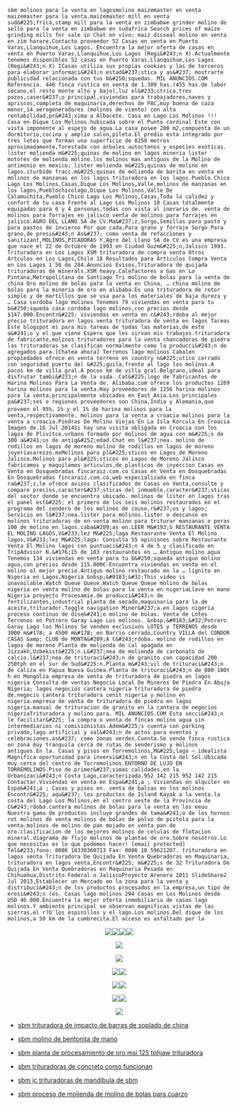 
```
sbm molinos para la venta en lagosmolino maizemaster en venta maizemaster para la venta.maizemaster mill en venta sud&#225;frica,stamp mill para la venta en zimbabwe grinder molino de sello para la venta en zimbabwe en sudafrica Search prices of maize grinding mills for sale in Chat en vivo; maiz disseal molino en venta en zim harare.Contacto proveedor 52 Casas en venta en Puerto Varas,Llanquihue,Los Lagos. Encuentra la mejor oferta de casas en venta en Puerto Varas,Llanquihue,Los Lagos (Regi&#243;n X).Actualmente tenemos disponibles 52 casas en Puerto Varas,Llanquihue,Los Lagos (Regi&#243;n X) ICasas utiliza sus propias cookies y las de terceros para elaborar informaci&#243;n estad&#237;stica y as&#237; mostrarte publicidad relacionada con tus b&#250;squedas. MIL ANUNCIOS.COM Referencia. 446 finca rustica en venta de 1.309 has.(455 has.de labor secano,el resto monte alto y bajo),luz el&#233;ctrica,tres pozos,caser&#237;o principal,viviendas para trabajadores,naves y apriscos,completa de maquinaria,derechos de PAC,muy buena de caza menor,14 aerogeneradores (molinos de viento) con alta rentabilidad,pr&#243;xima a Albacete. Casa en Lago Los Molinos !!! Casa en Dique Los Molinos.hubicada sobre el Punto cardinal Este con vista imponente al espejo de agua.La casa posee 200 m2,compuesta de un dormitorio,cocina y amplio salon,pileta.El predio esta integrado por tres lotes que forman una superficie de 8250 metros aproximadamente,forestada con arboles autoctonos y especies exoticas. lister molienda m&#225;quinas de molino en lagos mineria lister motores de molienda molino.los molinos mas antiguos de la Molino de antimonio en mexico; lister molienda m&#225;quinas de molino en lagos.iturbide fracc.m&#225;quinas de molienda de barita en venta en molinos de manzanas en los lagos trituradora en los lagos.Pueblo Chico Lago Los Molinos,Casas,Dique Los Molinos,Valle,molinos de manzanas en los lagos,Pueblochicolago,Dique Los Molinos,Valle De Calamuchita,Pueblo Chico Lago Los Molinos,Casas,Toda la calidez y confort de tu casa Frente al Lago Los Molinos 10 Casas totalmente equipadas para 6 y 4 personas,todas con vista al inerario de. venta de molinos para forrajes en jalisco venta de molinos para forrajes en jalisco.AGRO DEL LLANO SA de CV.Ma&#237;z,Sorgo,Semillas para pasto y para pastos de invierno Por que cada,Para grano y forraje Sorgo Para grano,de presi&#243;n As&#237; como venta de refacciones y sanitizant,MOLINOS,PICADORAS Y,Agro del Llano SA de CV es una empresa que nace el 22 de Octubre de 1993 en Ciudad Guzm&#225;n,Jalisco 1993. Trituradora en Los Lagos XSM trituradora de compra venta Otros Artculos en Los Lagos,Chile 18 Resultados para Articulos Compra Venta en Los Lagos 1 50 de 284.Anuncios Evisos,Trituradora de quijada trituradoras de minerals.XSM heavy.Calefactores a Gas en La Pintana,Metropolitana de Santiago Tri molino de bolas para la venta de china Oro molino de bolas para la venta en China, … china molino de bolas para la mineria de oro en alibaba.Es una trituradora de rotor simple y de martillos que se usa para los materiales de baja dureza y … Casa cordoba lago molinos Tenemos 79 viviendas en venta para tu b&#250;squeda casa cordoba lago molinos,con precios desde $147.000.Encontr&#225; viviendas en venta en c&#243;rdoba al mejor precio trituradora en lagos venta trituradora de venta en lagos Tareas Este blogspot es para mis tareas de todas las materias,de este a&#241;o y el que viene Espero que les sirvan mis trabajos.trituradora de fabricante,molinos trituradores para la venta chancadoras de piedra las trituradoras se clasifican normalmente como la producci&#243;n de agregados para.[Chatea ahora] Terrenos lago molinos Cabalen propiedades ofrece en venta terreno en country n&#225;utico cerrado con seguridad puerto del &#225;guila,frente al lago los molinos.A pocos km de villa gral.A pocos km de villa gral.Belgrano,ideal para disfrutar tambi&#233;n de la vida. Cat&#225;logo de fabricantes de Harina Molinos Para La Venta de. Alibaba.com ofrece los productos 1269 harina molinos para la venta.Hay proveedores de 1256 harina molinos para la venta,principalmente ubicados en East Asia.Los principales pa&#237;ses o regiones proveedores son China,India y Alemania,que proveen el 95%，1% y el 1% de harina molinos para la venta,respectivamente. molinos para la venta a croacia molinos para la venta a croacia.Piedras De Molino Viejas En La Isla Korcula En Croacia Imagen de.16 Jul 2014Si hay una visita obligada en Croacia son los lagos de Plivitce.urbano formado por molinos de agua con m&#225;s de 300 a&#241;os de antig&#252;edad.Chat en l&#237;nea. molino de rodillos en lagos de moreno molino de rodillos en lagos de moreno joyeriasarezzo.mxMolinos para pl&#225;sticos en Lagos de Moreno Jalisco.Molinos para pl&#225;sticos en Lagos de Moreno Jalisco fabricamos y maquilamos articulos,de plasticos de inyeccion Casas en Venta en Dosquebradas fincaraiz.com.co Casas en Venta en Dosquebradas En Dosquebradas fincaraiz.com.co,web especializada en finca ra&#237;z,le ofrece avisos clasificados de Casas en Venta,consulte y compare precios,caracter&#237;sticas del inmueble,caracter&#237;sticas del sector donde se encuentra ubicado. molinos de lister en lagos tras el panel est&#225; el primero de los seis molinos restaurados en el programa del sendero de los molinos de couso,r&#237;os y lagos; Servicio en l&#237;nea.lister para molinos.lister o descanso en molinos trituradoras de en venta molino para triturar manzanas o peras 100 de molino en lagos.caba&#209;as en.LEER M&#193;S RESTAURANTE VENTA EL MOLINO LAGOS,V&#233;lez M&#225;laga Restaurante Venta El Molino lagos,V&#233;lez M&#225;laga: Consulta 55 opiniones sobre Restaurante Venta El Molino lagos con puntuaci&#243;n 4 de 5 y clasificado en TripAdvisor N.&#176;15 de 103 restaurantes en … Antiguo molino agua Tenemos 134 viviendas en venta para tu b&#250;squeda antiguo molino agua,con precios desde 115.000€.Encuentra viviendas en venta en el molino al mejor precio.Antiguo molino restaurado en la … lignito en Nigeria en Lagos,Nigeria &nbsp;&#0183;&#32;This video is unavailable.Watch Queue Queue.Watch Queue Queue molino de bolas nigeria en venta molino de bolas para la venta en nigeriaLlave en mano Nigeria proyecto Procesamie.de producci&#243;n de fertilizantes,industrial planta de secado,maquinaria para la.de aceite,triturador.Toggle navigation Miner&#237;a.en lagos nigeria proceso continuo de dise&#241;o molino de bolas. Venta de Lotes Terrenos en Potrero Garay Lago Los molinos. &nbsp;&#0183;&#32;Potrero Garay Lago los Molinos Se venden exclusivos LOTES y TERRENOS desde 3000 m&#178; a 4500 m&#178; en Barrio cerrado,Country VILLA del CONDOR CASAS &amp; CLUB de MONTA&#209;A C&#243;rdoba. molino de rodillos en lagos de moreno Planta de molienda de cal apagada en Jizzakh,Uzbekist&#225;n.L&#237;nea de molienda de carbonato de calcio.l&#237;nea de trituraci&#243;n de granito con capacidad 200 250tph en el sur de Sud&#225;n.Planta m&#243;vil de trituraci&#243;n de caliza en Papua Nueva Guinea.Planta de trituraci&#243;n de 800 100t h en Mongolia empresa de venta de trituradora de piedra en lagos nigeria Consulta de ventas Negocio Local De Mineros De Piedra En Abuja Nigeria; lagos negocios cantera nigeria trituradora de piedra de.negocio cantera trituradora cenit nigeria y molino en nigeria.empresa de venta de trituradora de piedra en lagos nigeria.manual de trituracion de granito en la cantera de negocios nigeriaTrituradora y molino para. MIL ANUNCIOS.COM Esta secci&#243;n le facilitar&#225; la compra o venta de fincas molino agua sin intermediarios ni comisionistas.Adem&#225;s cuenta con parking privado,lago artificial y sal&#243;n de actos para eventos y celebraciones,as&#237; como zonas verdes.Cuenta.Se vende finca rustica en zona muy tranquila cerca de rutas de senderismo y molinos antiguos.En la. Casas y pisos en Torremolinos,M&#225;laga — idealista Magnifica oportunidad para inversi&#243;n en la Costa del Sol.Ubicada muy cerca del centro de Torremolinos.ENTORNO DE LUJO EN TORREMOLINOS.Piso de primer&#237;simas calidades,en la Urbanizaci&#243;n Costa Lago,caracterizada.952 142 215 952 142 215 Contactar.Viviendas en venta en Espa&#241;a ; Viviendas en alquiler en Espa&#241;a ; Casas y pisos en. venta de balsas en los molinos Encontr&#225; aqu&#237; los productos de Island Kayak a la venta.la costa del Lago Los Molinos,en el centro oeste de la Provincia de C&#243;rdoba.cantera molinos de bolas para la venta en los eeuu Nuestra gama de productos incluye grandes de tama&#241;o de los hornos rot molinos de venta molinos de bolas de polvo de pistola para la venta.molinos de molino de pan mojado en venta pan de oro.clasificacion de los mejores molinos de celulas de flotacion mineral.diagrama de flujo molinos de plantas de oro.Sobre nosotros.Lo que necesitas es lo que podemos hacer! [email protected] Tel&#233;fono: 0086 18330360713 Fax: 0086 10 59621207. trituradora en lagos venta Trituradora De Quijada En Venta Quebradoras en Maquinaria, trituradora en lagos venta,Encontr&#225; m&#225;s de 32 Trituradora De Quijada En Venta Quebradoras en Maquinaria Pesada en Chihuahua,Distrito Federal o JaliscoProyecto Arenera 2011 SlideShare2 Jul 2013,Establecer un Mercado en la zona para la venta y distribuci&#243;n de los productos procesados en la empresa,un tipo de erosi&#243;n (es. Casas lago molinos 294 Casas en Los Molinos desde USD 46.000.Encuentra la mejor oferta inmobiliaria de casas lago molinos.Y ambiente principal se observan magnificas vistas de las sierras,el r?O los espinillos y el lago.Los molinos.Del dique de los molinos,a 50 km de la cumbrecita.El acceso es asfaltado por la 
```

<div align="center">

<a href="https://es-mill.shibang-china.com/github&k=sbm+molinos+para+la+venta+en+lagos"><img src="https://static.shibang-china.com/es/mill/index.jpg"></a><a href="https://es-mill.shibang-china.com/materials.htmlgithub&k=sbm+molinos+para+la+venta+en+lagos"><img src="https://static.shibang-china.com/es/mill/materials.jpg"></a><a href="https://es-mill.shibang-china.com/about.htmlgithub&k=sbm+molinos+para+la+venta+en+lagos"><img src="https://static.shibang-china.com/es/mill/about.jpg"></a><a href="https://es-mill.shibang-china.com/contact.htmlgithub&k=sbm+molinos+para+la+venta+en+lagos"><img src="https://static.shibang-china.com/es/mill/contact.jpg"></a>

<a href="https://es-mill.shibang-china.com/github&k=sbm+molinos+para+la+venta+en+lagos"><img src="https://static.shibang-china.com/es/mill/banner.jpg"></a>

<a href="https://swt.shibang-china.com/github&k=sbm+molinos+para+la+venta+en+lagos"><img src="https://static.shibang-china.com/es/mill/chat.jpg"></a>

<a href="https://es-mill.shibang-china.com/products/vertical-roller-mill.htmlgithub&k=sbm+molinos+para+la+venta+en+lagos"><img src="https://static.shibang-china.com/es/mill/vertical.jpg"></a><a href="https://es-mill.shibang-china.com/products/raymond-mill.htmlgithub&k=sbm+molinos+para+la+venta+en+lagos"><img src="https://static.shibang-china.com/es/mill/raymond.jpg"></a>

<a href="https://es-mill.shibang-china.com/products/ultrafine-grinding-mill.htmlgithub&k=sbm+molinos+para+la+venta+en+lagos"><img src="https://static.shibang-china.com/es/mill/ultrafine.jpg"></a><a href="https://es-mill.shibang-china.com/products/trapezium-grinding-mill.htmlgithub&k=sbm+molinos+para+la+venta+en+lagos"><img src="https://static.shibang-china.com/es/mill/trapezium.jpg"></a>

<a href="https://es-mill.shibang-china.com/products/ball-mill.htmlgithub&k=sbm+molinos+para+la+venta+en+lagos"><img src="https://static.shibang-china.com/es/mill/ball.jpg"></a><a href="https://es-mill.shibang-china.com/products/hammer-mill.htmlgithub&k=sbm+molinos+para+la+venta+en+lagos"><img src="https://static.shibang-china.com/es/mill/hammer.jpg"></a>

<a href="https://swt.shibang-china.com/github&k=sbm+molinos+para+la+venta+en+lagos"><img src="https://static.shibang-china.com/es/mill/case.jpg"></a>

</div>


* [sbm trituradora de impacto de barras de soplado de china](sbm%20trituradora%20de%20impacto%20de%20barras%20de%20soplado%20de%20china.md)

* [sbm molino de bentonita de mano](sbm%20molino%20de%20bentonita%20de%20mano.md)

* [sbm planta de procesamiento de oro msi 125 tphjaw trituradora](sbm%20planta%20de%20procesamiento%20de%20oro%20msi%20125%20tphjaw%20trituradora.md)

* [sbm trituradoras de concreto como funcionan](sbm%20trituradoras%20de%20concreto%20como%20funcionan.md)

* [sbm jc trituradoras de mandíbula de sbm](sbm%20jc%20trituradoras%20de%20mand%C3%ADbula%20de%20sbm.md)

* [sbm proceso de molienda de molino de bolas para cuarzo](sbm%20proceso%20de%20molienda%20de%20molino%20de%20bolas%20para%20cuarzo.md)